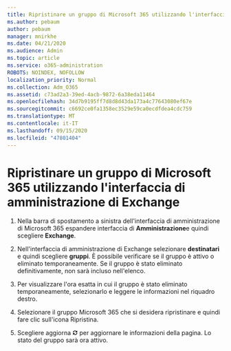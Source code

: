 ```yaml
---
title: Ripristinare un gruppo di Microsoft 365 utilizzando l'interfaccia di amministrazione di Exchange
ms.author: pebaum
author: pebaum
manager: mnirkhe
ms.date: 04/21/2020
ms.audience: Admin
ms.topic: article
ms.service: o365-administration
ROBOTS: NOINDEX, NOFOLLOW
localization_priority: Normal
ms.collection: Adm_O365
ms.assetid: c73ad2a3-39ed-4acb-9872-6a38eda11464
ms.openlocfilehash: 34d7b9195ff7d8d8d43da173a4c77643080ef67e
ms.sourcegitcommit: c6692ce0fa1358ec3529e59ca0ecdfdea4cdc759
ms.translationtype: MT
ms.contentlocale: it-IT
ms.lasthandoff: 09/15/2020
ms.locfileid: "47801404"
---
```

# <a name="restore-a-microsoft-365-group-using-the-exchange-admin-center"></a>Ripristinare un gruppo di Microsoft 365 utilizzando l'interfaccia di amministrazione di Exchange

1. Nella barra di spostamento a sinistra dell'interfaccia di amministrazione di Microsoft 365 espandere interfaccia di **Amministrazione**e quindi scegliere **Exchange**.
    
2. Nell'interfaccia di amministrazione di Exchange selezionare **destinatari** e quindi scegliere **gruppi**. È possibile verificare se il gruppo è attivo o eliminato temporaneamente. Se il gruppo è stato eliminato definitivamente, non sarà incluso nell'elenco.
    
3. Per visualizzare l'ora esatta in cui il gruppo è stato eliminato temporaneamente, selezionarlo e leggere le informazioni nel riquadro destro.
    
4. Selezionare il gruppo Microsoft 365 che si desidera ripristinare e quindi fare clic sull'icona Ripristina.
    
5. Scegliere aggiorna ![Icona Aggiorna](media/6464df90-2a91-4c1f-92a6-9a38c7696ac3.gif) per aggiornare le informazioni della pagina. Lo stato del gruppo sarà ora attivo. 
    

